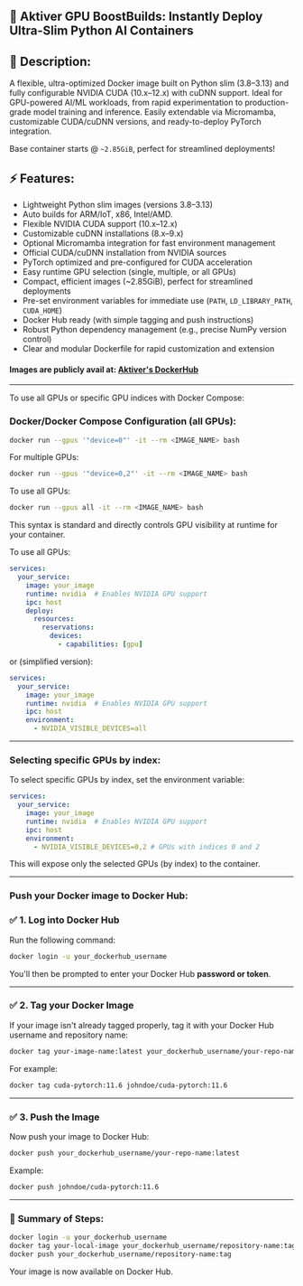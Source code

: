 ## 🐳 Aktiver GPU BoostBuilds: Instantly Deploy Ultra-Slim Python AI Containers

## 🚀 Description:

A flexible, ultra-optimized Docker image built on Python slim (3.8–3.13) and fully configurable NVIDIA CUDA (10.x–12.x) with cuDNN support. Ideal for GPU-powered AI/ML workloads, from rapid experimentation to production-grade model training and inference. Easily extendable via Micromamba, customizable CUDA/cuDNN versions, and ready-to-deploy PyTorch integration.

Base container starts @ `~2.85GiB`, perfect for streamlined deployments!

## ⚡ Features:

* Lightweight Python slim images (versions 3.8–3.13)
* Auto builds for ARM/IoT, x86, Intel/AMD.
* Flexible NVIDIA CUDA support (10.x–12.x)
* Customizable cuDNN installations (8.x–9.x)
* Optional Micromamba integration for fast environment management
* Official CUDA/cuDNN installation from NVIDIA sources
* PyTorch optimized and pre-configured for CUDA acceleration
* Easy runtime GPU selection (single, multiple, or all GPUs)
* Compact, efficient images (\~2.85GiB), perfect for streamlined deployments
* Pre-set environment variables for immediate use (`PATH`, `LD_LIBRARY_PATH`, `CUDA_HOME`)
* Docker Hub ready (with simple tagging and push instructions)
* Robust Python dependency management (e.g., precise NumPy version control)
* Clear and modular Dockerfile for rapid customization and extension

#### Images are publicly avail at: [Aktiver's DockerHub](https://hub.docker.com/repositories/aktiver)

---

To use all GPUs or specific GPU indices with Docker Compose:

### Docker/Docker Compose Configuration (all GPUs):

```bash
docker run --gpus '"device=0"' -it --rm <IMAGE_NAME> bash
```

For multiple GPUs:

```bash
docker run --gpus '"device=0,2"' -it --rm <IMAGE_NAME> bash
```

To use all GPUs:

```bash
docker run --gpus all -it --rm <IMAGE_NAME> bash
```

This syntax is standard and directly controls GPU visibility at runtime for your container.

To use all GPUs:

```yaml
services:
  your_service:
    image: your_image
    runtime: nvidia  # Enables NVIDIA GPU support
    ipc: host
    deploy:
      resources:
        reservations:
          devices:
            - capabilities: [gpu]
```

or (simplified version):

```yaml
services:
  your_service:
    image: your_image
    runtime: nvidia  # Enables NVIDIA GPU support
    ipc: host
    environment:
      - NVIDIA_VISIBLE_DEVICES=all
```

---

### Selecting specific GPUs by index:

To select specific GPUs by index, set the environment variable:

```yaml
services:
  your_service:
    image: your_image
    runtime: nvidia  # Enables NVIDIA GPU support
    ipc: host
    environment:
      - NVIDIA_VISIBLE_DEVICES=0,2 # GPUs with indices 0 and 2
```

This will expose only the selected GPUs (by index) to the container.

----

### Push your Docker image to Docker Hub:


### ✅ **1. Log into Docker Hub**

Run the following command:

```bash
docker login -u your_dockerhub_username
```

You'll then be prompted to enter your Docker Hub **password or token**.

---

### ✅ **2. Tag your Docker Image**

If your image isn't already tagged properly, tag it with your Docker Hub username and repository name:

```bash
docker tag your-image-name:latest your_dockerhub_username/your-repo-name:latest
```

For example:

```bash
docker tag cuda-pytorch:11.6 johndoe/cuda-pytorch:11.6
```

---

### ✅ **3. Push the Image**

Now push your image to Docker Hub:

```bash
docker push your_dockerhub_username/your-repo-name:latest
```

Example:

```bash
docker push johndoe/cuda-pytorch:11.6
```

---

### 🎯 **Summary of Steps:**

```bash
docker login -u your_dockerhub_username
docker tag your-local-image your_dockerhub_username/repository-name:tag
docker push your_dockerhub_username/repository-name:tag
```

Your image is now available on Docker Hub.
